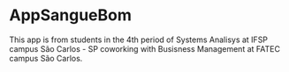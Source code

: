 # AppSangueBom
This app is from students in the 4th period of Systems Analisys at IFSP campus São Carlos - SP coworking with Busisness Management at FATEC campus São Carlos.
